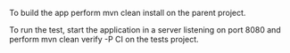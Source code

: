 To build the app perform
    mvn clean install
on the parent project.

To run the test, start the application in a server listening on port 8080 and perform
    mvn clean verify -P CI
on the tests project.